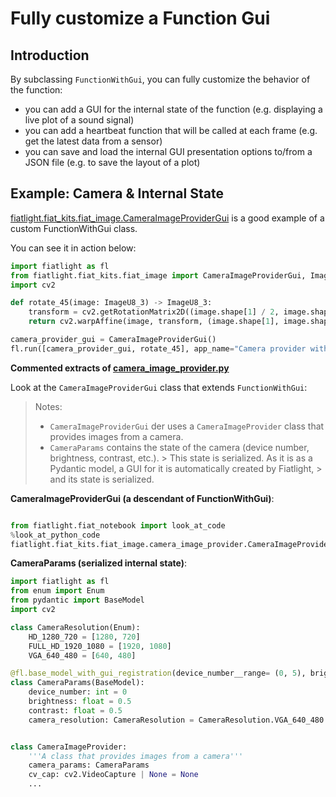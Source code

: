 Fully customize a Function Gui
==============================

Introduction
------------

By subclassing `FunctionWithGui`, you can fully customize the behavior of the function:
- you can add a GUI for the internal state of the function (e.g. displaying a live plot of a sound signal)
- you can add a heartbeat function that will be called at each frame (e.g. get the latest data from a sensor)
- you can save and load the internal GUI presentation options to/from a JSON file (e.g. to save the layout of a plot)

Example: Camera & Internal State
--------------------------------

[fiatlight.fiat_kits.fiat_image.CameraImageProviderGui](FL_GH_ROOT/fiat_kits/fiat_image/camera_image_provider.py)
is a good example of a custom FunctionWithGui class.

You can see it in action below:

```python
import fiatlight as fl
from fiatlight.fiat_kits.fiat_image import CameraImageProviderGui, ImageU8_3
import cv2

def rotate_45(image: ImageU8_3) -> ImageU8_3:
    transform = cv2.getRotationMatrix2D((image.shape[1] / 2, image.shape[0] / 2), 45, 1)
    return cv2.warpAffine(image, transform, (image.shape[1], image.shape[0]))  # type: ignore

camera_provider_gui = CameraImageProviderGui()
fl.run([camera_provider_gui, rotate_45], app_name="Camera provider with rotation")
```

**Commented extracts of [camera_image_provider.py](../fiat_kits/fiat_image/camera_image_provider.py)**

Look at the `CameraImageProviderGui` class that extends `FunctionWithGui`:

> Notes:
> * `CameraImageProviderGui` der uses a `CameraImageProvider` class that provides images from a camera.
> * `CameraParams` contains the state of the camera (device number, brightness, contrast, etc.).
    >    This state is serialized. As it is as a Pydantic model, a GUI for it is automatically created by Fiatlight,
    >    and its state is serialized.

**CameraImageProviderGui (a descendant of FunctionWithGui)**:

```python

from fiatlight.fiat_notebook import look_at_code
%look_at_python_code
fiatlight.fiat_kits.fiat_image.camera_image_provider.CameraImageProviderGui
```

**CameraParams (serialized internal state)**:
```python
import fiatlight as fl
from enum import Enum
from pydantic import BaseModel
import cv2

class CameraResolution(Enum):
    HD_1280_720 = [1280, 720]
    FULL_HD_1920_1080 = [1920, 1080]
    VGA_640_480 = [640, 480]

@fl.base_model_with_gui_registration(device_number__range= (0, 5), brightness__range= (0, 1), contrast__range= (0, 1))
class CameraParams(BaseModel):
    device_number: int = 0
    brightness: float = 0.5
    contrast: float = 0.5
    camera_resolution: CameraResolution = CameraResolution.VGA_640_480


class CameraImageProvider:
    '''A class that provides images from a camera'''
    camera_params: CameraParams
    cv_cap: cv2.VideoCapture | None = None
    ...
```

